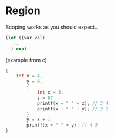 # Region

Scoping works as you should expect..

```scheme
(let ((var val)
  ...
  ) exp)
```

(example from c)

```c
{
    int x = 4,
        y = 0,
        {
            int x = 3,
            z = 87
            printf(x + " " + z); // 3 4
            printf(x + " " + y); // 3 0
        }
        y = x + 1
        printf(x + " " + y); // 4 5
}
```
